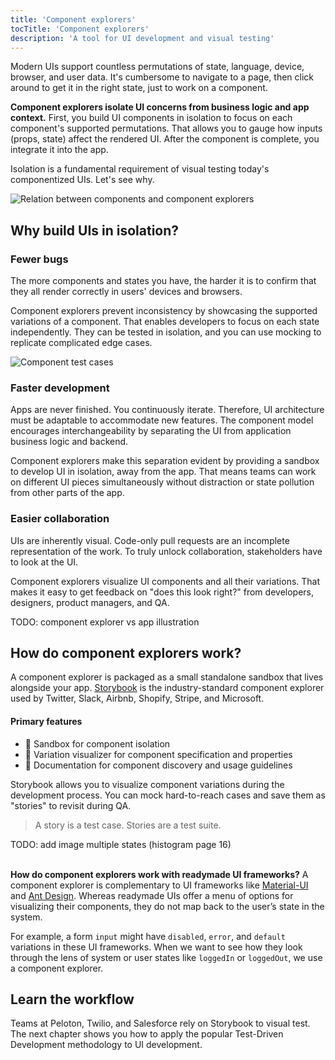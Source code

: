 ```yaml
---
title: 'Component explorers'
tocTitle: 'Component explorers'
description: 'A tool for UI development and visual testing'
---
```


Modern UIs support countless permutations of state, language, device, browser, and user data. It's cumbersome to navigate to a page, then click around to get it in the right state, just to work on a component.

**Component explorers isolate UI concerns from business logic and app context.** First, you build UI components in isolation to focus on each component's supported permutations. That allows you to gauge how inputs (props, state) affect the rendered UI. After the component is complete, you integrate it into the app.

Isolation is a fundamental requirement of visual testing today's componentized UIs. Let's see why.

![Relation between components and component explorers](/visual-testing-handbook/component-explorer-diagram-optimized.png)

## Why build UIs in isolation?

### Fewer bugs

The more components and states you have, the harder it is to confirm that they all render correctly in users' devices and browsers.

Component explorers prevent inconsistency by showcasing the supported variations of a component. That enables developers to focus on each state independently. They can be tested in isolation, and you can use mocking to replicate complicated edge cases.

![Component test cases](/visual-testing-handbook/component-test-cases.png)

### Faster development

Apps are never finished. You continuously iterate. Therefore, UI architecture must be adaptable to accommodate new features. The component model encourages interchangeability by separating the UI from application business logic and backend.

Component explorers make this separation evident by providing a sandbox to develop UI in isolation, away from the app. That means teams can work on different UI pieces simultaneously without distraction or state pollution from other parts of the app.

### Easier collaboration

UIs are inherently visual. Code-only pull requests are an incomplete representation of the work. To truly unlock collaboration, stakeholders have to look at the UI.

Component explorers visualize UI components and all their variations. That makes it easy to get feedback on "does this look right?" from developers, designers, product managers, and QA.

<div class="aside">
TODO: component explorer vs app illustration
</div>

## How do component explorers work?

A component explorer is packaged as a small standalone sandbox that lives alongside your app. [Storybook](https://storybook.js.org/) is the industry-standard component explorer used by Twitter, Slack, Airbnb, Shopify, Stripe, and Microsoft.

#### Primary features

- 🧱 Sandbox for component isolation
- 🔭 Variation visualizer for component specification and properties
- 📑 Documentation for component discovery and usage guidelines

Storybook allows you to visualize component variations during the development process. You can mock hard-to-reach cases and save them as "stories" to revisit during QA.

> A story is a test case. Stories are a test suite.

<div class="aside">
TODO: add image multiple states (histogram page 16)
</div>

<br/>

<div class="aside">

**How do component explorers work with readymade UI frameworks?** A component explorer is complementary to UI frameworks like [Material-UI](https://material-ui.com/) and [Ant Design](https://ant.design/). Whereas readymade UIs offer a menu of options for visualizing their components, they do not map back to the user’s state in the system.

For example, a form <code>input</code> might have `disabled`, `error`, and `default` variations in these UI frameworks. When we want to see how they look through the lens of system or user states like `loggedIn` or `loggedOut`, we use a component explorer.

</div>

## Learn the workflow

Teams at Peloton, Twilio, and Salesforce rely on Storybook to visual test. The next chapter shows you how to apply the popular Test-Driven Development methodology to UI development.
